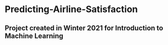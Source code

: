 # Predicting-Airline-Satisfaction
## Project created in Winter 2021 for Introduction to Machine Learning
